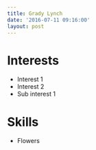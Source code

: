 ```yaml
---
title: Grady Lynch
date: '2016-07-11 09:16:00'
layout: post
---
```


# Interests
* Interest 1
* Interest 2
 * Sub interest 1

# Skills
* Flowers

